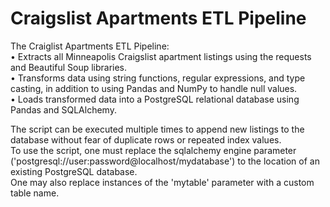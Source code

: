 # Craigslist Apartments ETL Pipeline  

The Craiglist Apartments ETL Pipeline:  
•	Extracts all Minneapolis Craigslist apartment listings using the requests and Beautiful Soup libraries.  
•	Transforms data using string functions, regular expressions, and type casting, in addition to using Pandas and NumPy to handle null values.  
•	Loads transformed data into a PostgreSQL relational database using Pandas and SQLAlchemy.  

The script can be executed multiple times to append new listings to the database without fear of duplicate rows or repeated index values.  
To use the script, one must replace the sqlalchemy engine parameter ('postgresql://user:password@localhost/mydatabase') to the location of an existing PostgreSQL database.  
One may also replace instances of the 'mytable' parameter with a custom table name.

